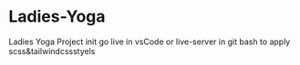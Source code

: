 # Ladies-Yoga
Ladies Yoga Project
init go live in vsCode or live-server in git bash to apply scss&tailwindcssstyels 
